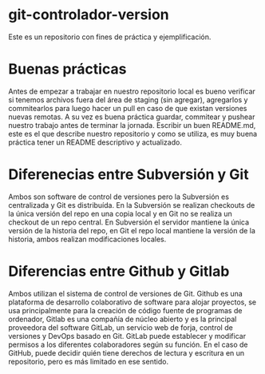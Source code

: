 # git-controlador-version
Este es un repositorio con fines de práctica y ejemplificación.
# Buenas prácticas
Antes de empezar a trabajar en nuestro repositorio local es bueno verificar si tenemos archivos fuera del área de staging (sin agregar), agregarlos y commitearlos para luego hacer un pull en caso de que existan versiones nuevas remotas. A su vez es buena práctica guardar, commitear y pushear nuestro trabajo antes de terminar la jornada.
Escribir un buen README.md, este es el que describe nuestro repositorio y como se utiliza, es muy buena práctica tener un README descriptivo y actualizado.
# Diferenecias entre Subversión y Git
Ambos son software de control de versiones pero la Subversión es centralizada y Git es distribuída. En la Subversión se realizan checkouts de la única versión del repo en una copia local y en Git no se realiza un checkout de un repo central. En Subversión el servidor mantiene la única versión de la historia del repo, en Git el repo local mantiene la versión de la historia, ambos realizan modificaciones locales.
# Diferencias entre Github y Gitlab
Ambos utilizan el sistema de control de versiones de Git. Github es una plataforma de desarrollo colaborativo de software para alojar proyectos, se usa principalmente para la creación de código fuente de programas de ordenador, Gitlab  es una compañía de núcleo abierto y es la principal proveedora del software GitLab, un servicio web de forja, control de versiones y DevOps basado en Git. GitLab puede establecer y modificar permisos a los diferentes colaboradores según su función. En el caso de GitHub, puede decidir quién tiene derechos de lectura y escritura en un repositorio, pero es más limitado en ese sentido.
